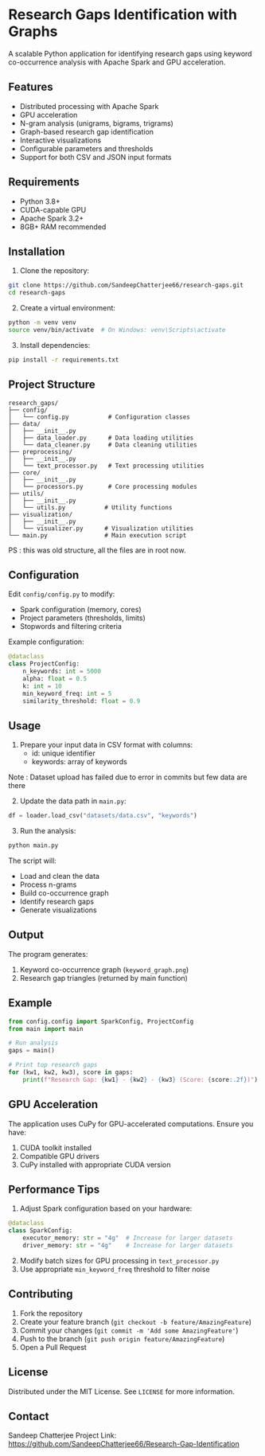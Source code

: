 # Research Gaps Identification with Graphs

A scalable Python application for identifying research gaps using keyword co-occurrence analysis with Apache Spark and GPU acceleration.

## Features

- Distributed processing with Apache Spark
- GPU acceleration
- N-gram analysis (unigrams, bigrams, trigrams)
- Graph-based research gap identification
- Interactive visualizations
- Configurable parameters and thresholds
- Support for both CSV and JSON input formats

## Requirements

- Python 3.8+
- CUDA-capable GPU
- Apache Spark 3.2+
- 8GB+ RAM recommended

## Installation

1. Clone the repository:
```bash
git clone https://github.com/SandeepChatterjee66/research-gaps.git
cd research-gaps
```

2. Create a virtual environment:
```bash
python -m venv venv
source venv/bin/activate  # On Windows: venv\Scripts\activate
```

3. Install dependencies:
```bash
pip install -r requirements.txt
```

## Project Structure

```
research_gaps/
├── config/
│   └── config.py           # Configuration classes
├── data/
│   ├── __init__.py
│   ├── data_loader.py      # Data loading utilities
│   └── data_cleaner.py     # Data cleaning utilities
├── preprocessing/
│   ├── __init__.py
│   └── text_processor.py   # Text processing utilities
├── core/
│   ├── __init__.py
│   └── processors.py       # Core processing modules
├── utils/
│   ├── __init__.py
│   └── utils.py           # Utility functions
├── visualization/
│   ├── __init__.py
│   └── visualizer.py      # Visualization utilities
└── main.py                # Main execution script
```

PS : this was old structure, all the files are in root now.

## Configuration

Edit `config/config.py` to modify:
- Spark configuration (memory, cores)
- Project parameters (thresholds, limits)
- Stopwords and filtering criteria

Example configuration:
```python
@dataclass
class ProjectConfig:
    n_keywords: int = 5000
    alpha: float = 0.5
    k: int = 10
    min_keyword_freq: int = 5
    similarity_threshold: float = 0.9
```

## Usage

1. Prepare your input data in CSV format with columns:
   - id: unique identifier
   - keywords: array of keywords

Note : Dataset upload has failed due to error in commits but few data are there

2. Update the data path in `main.py`:
```python
df = loader.load_csv("datasets/data.csv", "keywords")
```

3. Run the analysis:
```bash
python main.py
```

The script will:
- Load and clean the data
- Process n-grams
- Build co-occurrence graph
- Identify research gaps
- Generate visualizations

## Output

The program generates:
1. Keyword co-occurrence graph (`keyword_graph.png`)
2. Research gap triangles (returned by main function)

## Example

```python
from config.config import SparkConfig, ProjectConfig
from main import main

# Run analysis
gaps = main()

# Print top research gaps
for (kw1, kw2, kw3), score in gaps:
    print(f"Research Gap: {kw1} - {kw2} - {kw3} (Score: {score:.2f})")
```

## GPU Acceleration

The application uses CuPy for GPU-accelerated computations. Ensure you have:
1. CUDA toolkit installed
2. Compatible GPU drivers
3. CuPy installed with appropriate CUDA version

## Performance Tips

1. Adjust Spark configuration based on your hardware:
```python
@dataclass
class SparkConfig:
    executor_memory: str = "4g"  # Increase for larger datasets
    driver_memory: str = "4g"    # Increase for larger datasets
```

2. Modify batch sizes for GPU processing in `text_processor.py`
3. Use appropriate `min_keyword_freq` threshold to filter noise

## Contributing

1. Fork the repository
2. Create your feature branch (`git checkout -b feature/AmazingFeature`)
3. Commit your changes (`git commit -m 'Add some AmazingFeature'`)
4. Push to the branch (`git push origin feature/AmazingFeature`)
5. Open a Pull Request

## License

Distributed under the MIT License. See `LICENSE` for more information.

## Contact

Sandeep Chatterjee
Project Link: https://github.com/SandeepChatterjee66/Research-Gap-Identification
